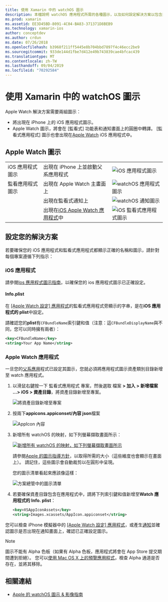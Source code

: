 ```yaml
---
title: 使用 Xamarin 中的 watchOS 圖示
description: 本檔說明 watchOS 應用程式所需的各種圖示，以及如何設定解決方案以包含這些圖示。
ms.prod: xamarin
ms.assetid: EE3D45BD-8091-4C04-BA83-371371D8BEB9
ms.technology: xamarin-ios
author: conceptdev
ms.author: crdun
ms.date: 07/26/2018
ms.openlocfilehash: b3968f211ff5445e8b704bbd7897f4c46ecc2be9
ms.sourcegitcommit: 933de144d1fbe7d412e49b743839cae4bfcac439
ms.translationtype: MT
ms.contentlocale: zh-TW
ms.lasthandoff: 09/04/2019
ms.locfileid: "70292584"
---
```

# <a name="working-with-watchos-icons-in-xamarin"></a>使用 Xamarin 中的 watchOS 圖示

Apple Watch 解決方案需要兩組圖示：

- 將出現在 iPhone 上的 iOS 應用程式圖示。
- Apple Watch 圖示，將會在 [監看式] 功能表和通知畫面上的圓圈中轉譯。 [監看式應用程式] 圖示也會出現在[Apple Watch](~/ios/watchos/app-fundamentals/settings.md) iOS 應用程式中。

## <a name="apple-watch-icons"></a>Apple Watch 圖示

| | | |
|-|-|-|
|iOS 應用程式圖示|出現在 iPhone 上並啟動父系應用程式|![iOS 應用程式圖示](icons-images/icon-ios.png)|
|監看應用程式圖示|出現在 Apple Watch 主畫面上|![watchOS 應用程式圖示](icons-images/icon-home.png)|
||出現在監看式通知上|![watchOS 通知圖示](icons-images/notification-icon.png)|
||出現在[iOS Apple Watch 應用程式](~/ios/watchos/app-fundamentals/settings.md)中|![iOS 監看式應用程式圖示](icons-images/watch-app-sml.png)|

## <a name="configuring-your-solution"></a>設定您的解決方案

若要確保您的 iOS 應用程式和監看式應用程式都顯示正確的名稱和圖示，請針對每個專案遵循下列指示：

### <a name="ios-app"></a>iOS 應用程式

請參閱[Ios 應用程式圖示指南](~/ios/app-fundamentals/images-icons/app-icons.md)，以確保您的 ios 應用程式圖示已正確設定。

#### <a name="infoplist"></a>Info.plist

在 [ [Apple Watch 設定] 應用程式](~/ios/watchos/app-fundamentals/settings.md)的監看式應用程式旁顯示的字串，是在**iOS 應用程式的 plist**中設定。

請確認您的**plist**有`CFBundleName`索引鍵和值（注意：這`CFBundleDisplayName`與不同，您可以同時擁有兩者）：

```xml
<key>CFBundleName</key>
<string>Your App Name</string>
```

### <a name="apple-watch-app"></a>Apple Watch 應用程式

一旦您的[父系應用](~/ios/watchos/app-fundamentals/parent-app.md)程式已設定其圖示，您就必須將應用程式圖示資產類別目錄新增至 watch 應用程式。

1. 以滑鼠右鍵按一下 監看式應用程式 專案，然後選取 檔案 **> 加入 > 新增檔案 ...> iOS > 資產目錄**，將資產目錄新增至專案。

    ![](icons-images/newasset.png "將資產目錄新增至專案")

2. 按兩下**appicons.appiconset/內容 json**檔案

    ![](icons-images/xcassets-iconset-sml.png "AppIcon 內容")

3. 新增所有 watchOS 的映射，如下列螢幕擷取畫面所示：

    [![](icons-images/appicons-sml.png "新增所有 watchOS 的映射，如下列螢幕擷取畫面所示")](icons-images/appicons.png#lightbox)

    請參閱[Apple 的圖示指導方針](https://developer.apple.com/design/human-interface-guidelines/watchos/icons-and-images/menu-icons/)，以取得所需的大小（這些維度也會顯示在畫面上）。 請記住，這些圖示會自動裁剪以在圓形中呈現。

    您的圖示清單看起來應該像這樣：

    ![](icons-images/xcassets-complete-sml.png "方案總管中的圖示清單")

4. 若要確保資產目錄包含在應用程式中，請將下列索引鍵和值新增至**Watch 應用程式的 Info. plist**：

    ```xml
    <key>XSAppIconAssets</key>
    <string>Images.xcassets/AppIcon.appiconset</string>
    ```

您可以檢查 iPhone 模擬器中的 [ [Apple Watch 設定] 應用程式](~/ios/watchos/app-fundamentals/settings.md)，或產生[通知](~/ios/watchos/platform/notifications.md)並確認圖示是否出現在通知畫面上，確認已正確設定圖示。

> [!NOTE]
> 圖示不能有 Alpha 色板（如果有 Alpha 色板，應用程式將會在 App Store 提交期間遭到拒絕）。 您可以[使用 Mac OS X 上的預覽應用程式](~/ios/watchos/troubleshooting.md#noalpha)，檢查 Alpha 通道是否存在，並將其移除。


## <a name="related-links"></a>相關連結

- [Apple 的 watchOS 圖示 & 影像指南](https://developer.apple.com/design/human-interface-guidelines/watchos/icons-and-images/)
